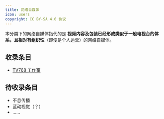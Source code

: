 ```yaml
---
title: 网络自媒体
icon: users
copyright: CC BY-SA 4.0 协议
---
```


本分类下的网络自媒体指代的是 **视频内容及包装已经形成类似于一般电视台的体系，且相对有组织性**（即便是个人运营）的网络自媒体。

## 收录条目

- [TV768 工作室](tv768-studio.md)

## 待收录条目

- 不息传播
- 蓝动视觉（？）
- ……